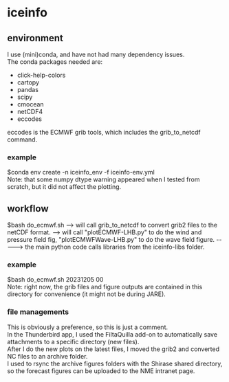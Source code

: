 # iceinfo
## environment
I use (mini)conda, and have not had many dependency issues.  
The conda packages needed are:
- click-help-colors
- cartopy
- pandas
- scipy
- cmocean
- netCDF4
- eccodes 

eccodes is the ECMWF grib tools, which includes the grib\_to\_netcdf command.  
### example
$conda env create -n iceinfo\_env -f iceinfo-env.yml  
Note: that some numpy dtype warning appeared when I tested from scratch, but it did not affect the plotting.  
## workflow
$bash do\_ecmwf.sh
--> will call grib\_to\_netcdf to convert grib2 files to the netCDF format. 
--> will call "plotECMWF-LHB.py" to do the wind and pressure field fig, "plotECMWFWave-LHB.py" to do the wave field figure. 
-----> the main python code calls libraries from the iceinfo-libs folder. 
### example
$bash do\_ecmwf.sh 20231205 00  
Note: right now, the grib files and figure outputs are contained in this directory for convenience (it might not be during JARE). 
### file managements
This is obviously a preference, so this is just a comment.   
In the Thunderbird app, I used the FiltaQuilla add-on to automatically save attachments to a specific directory (new files).  
After I do the new plots on the latest files, I moved the grib2 and converted NC files to an archive folder.  
I used to rsync the archive figures folders with the Shirase shared directory, so the forecast figures can be uploaded to the NME intranet page.  
